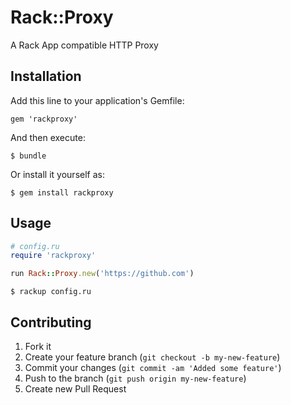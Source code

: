 # Rack::Proxy

A Rack App compatible HTTP Proxy

## Installation

Add this line to your application's Gemfile:

    gem 'rackproxy'

And then execute:

    $ bundle

Or install it yourself as:

    $ gem install rackproxy

## Usage

```ruby
# config.ru
require 'rackproxy'

run Rack::Proxy.new('https://github.com')
```

    $ rackup config.ru

## Contributing

1. Fork it
2. Create your feature branch (`git checkout -b my-new-feature`)
3. Commit your changes (`git commit -am 'Added some feature'`)
4. Push to the branch (`git push origin my-new-feature`)
5. Create new Pull Request
